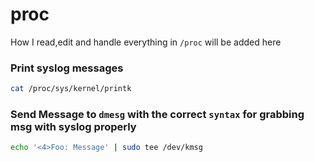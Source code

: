# proc

How I read,edit and handle everything in `/proc` will be added here

### Print syslog messages

```bash
cat /proc/sys/kernel/printk
```

### Send Message to `dmesg` with the correct `syntax` for grabbing msg with syslog properly

```bash
echo '<4>Foo: Message' | sudo tee /dev/kmsg
```